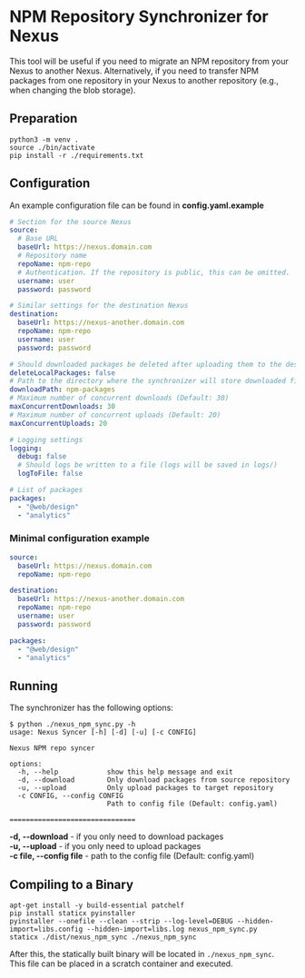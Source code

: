 # NPM Repository Synchronizer for Nexus
  
This tool will be useful if you need to migrate an NPM repository from your Nexus to another Nexus. Alternatively, if you need to transfer NPM packages from one repository in your Nexus to another repository (e.g., when changing the blob storage).
  
## Preparation
```shell
python3 -m venv .
source ./bin/activate
pip install -r ./requirements.txt
```

## Configuration
An example configuration file can be found in **config.yaml.example**

```yaml
# Section for the source Nexus
source:
  # Base URL
  baseUrl: https://nexus.domain.com
  # Repository name
  repoName: npm-repo
  # Authentication. If the repository is public, this can be omitted.
  username: user
  password: password

# Similar settings for the destination Nexus
destination:
  baseUrl: https://nexus-another.domain.com
  repoName: npm-repo
  username: user
  password: password

# Should downloaded packages be deleted after uploading them to the destination Nexus? (Default: false)
deleteLocalPackages: false
# Path to the directory where the synchronizer will store downloaded files (Default: npm-packages)
downloadPath: npm-packages
# Maximum number of concurrent downloads (Default: 30)
maxConcurrentDownloads: 30
# Maximum number of concurrent uploads (Default: 20)
maxConcurrentUploads: 20

# Logging settings
logging:
  debug: false
  # Should logs be written to a file (logs will be saved in logs/)
  logToFile: false

# List of packages
packages:
  - "@web/design"
  - "analytics"
```

### Minimal configuration example
```yaml
source:
  baseUrl: https://nexus.domain.com
  repoName: npm-repo

destination:
  baseUrl: https://nexus-another.domain.com
  repoName: npm-repo
  username: user
  password: password

packages:
  - "@web/design"
  - "analytics"
```

## Running
The synchronizer has the following options:
```shell
$ python ./nexus_npm_sync.py -h
usage: Nexus Syncer [-h] [-d] [-u] [-c CONFIG]

Nexus NPM repo syncer

options:
  -h, --help            show this help message and exit
  -d, --download        Only download packages from source repository
  -u, --upload          Only upload packages to target repository
  -c CONFIG, --config CONFIG
                        Path to config file (Default: config.yaml)

===============================
```
**-d, --download** - if you only need to download packages  
**-u, --upload** - if you only need to upload packages  
**-c file, --config file** - path to the config file (Default: config.yaml)

## Compiling to a Binary
```shell
apt-get install -y build-essential patchelf
pip install staticx pyinstaller
pyinstaller --onefile --clean --strip --log-level=DEBUG --hidden-import=libs.config --hidden-import=libs.log nexus_npm_sync.py
staticx ./dist/nexus_npm_sync ./nexus_npm_sync
```
After this, the statically built binary will be located in `./nexus_npm_sync`.  
This file can be placed in a scratch container and executed.
